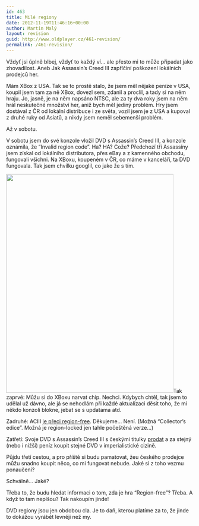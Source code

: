 ```yaml
---
id: 463
title: Milé regiony
date: 2012-11-19T11:46:16+00:00
author: Martin Malý
layout: revision
guid: http://www.oldplayer.cz/461-revision/
permalink: /461-revision/
---
```

Vždyť jsi úplně blbej, vždyť to každý ví&#8230; ale přesto mi to může připadat jako zhovadilost. Aneb Jak Assassin&#8217;s Creed III zapříčiní poškození lokálních prodejců her.

<!--more-->

Mám XBox z USA. Tak se to prostě stalo, že jsem měl nějaké peníze v USA, koupil jsem tam za ně XBox, dovezl sem, zdanil a proclil, a tady si na něm hraju. Jo, jasně, je na něm napsáno NTSC, ale za ty dva roky jsem na něm hrál neskutečné množství her, aniž bych měl jediný problém. Hry jsem dostával z ČR od lokální distribuce i ze světa, vozil jsem je z USA a kupoval z druhé ruky od Asiatů, a nikdy jsem neměl sebemenší problém.

Až v sobotu.

V sobotu jsem do své konzole vložil DVD s Assassin&#8217;s Creed III, a konzole oznámila, že &#8220;Invalid region code&#8221;. Ha? HA? Cože? Předchozí tři Assassíny jsem získal od lokálního distributora, přes eBay a z kamenného obchodu, fungovali všichni. Na XBoxu, koupeném v ČR, co máme v kanceláři, ta DVD fungovala. Tak jsem chvilku googlil, co jako že s tím.

[<img class="aligncenter size-full wp-image-462" title="ac3" src="http://www.oldplayer.cz/wp-content/uploads/2012/11/ac3.jpg" alt="" width="450" height="589" srcset="https://oldplayer.cz/wp-content/uploads/2012/11/ac3.jpg 450w, https://oldplayer.cz/wp-content/uploads/2012/11/ac3-229x300.jpg 229w" sizes="(max-width: 450px) 100vw, 450px" />](http://www.oldplayer.cz/wp-content/uploads/2012/11/ac3.jpg)Tak zaprvé: Můžu si do XBoxu narvat chip. Nechci. Kdybych chtěl, tak jsem to udělal už dávno, ale já se nehodlám při každé aktualizaci děsit toho, že mi někdo konzoli blokne, jebat se s updatama atd.

Zadruhé: ACIII [je přeci region-free](http://wiki.answers.com/Q/Is_Assassins_Creed_3_region_free). Děkujeme&#8230; Není. (Možná &#8220;Collector&#8217;s edice&#8221;. Možná je region-locked jen tahle počeštěná verze&#8230;)

Zatřetí: Svoje DVD s Assassin&#8217;s Creed III s českými titulky [prodat](http://aukro.cz/show_item.php?item=2802573829) a za stejný (nebo i nižší) peníz koupit stejné DVD v imperialistické cizině.

Půjdu třetí cestou, a pro příště si budu pamatovat, žeu českého prodejce můžu snadno koupit něco, co mi fungovat nebude. Jaké si z toho vezmu ponaučení?

Schválně&#8230; Jaké?

Třeba to, že budu hledat informaci o tom, zda je hra &#8220;Region-free&#8221;? Třeba. A když to tam nepíšou? Tak nakoupím jinde!

DVD regiony jsou jen obdobou cla. Je to daň, kterou platíme za to, že jinde to dokážou vyrábět levněji než my.

<div id="google_plus_one">
  <g:plusone></g:plusone>
</div>

<div id="fb_send_like">
</div>